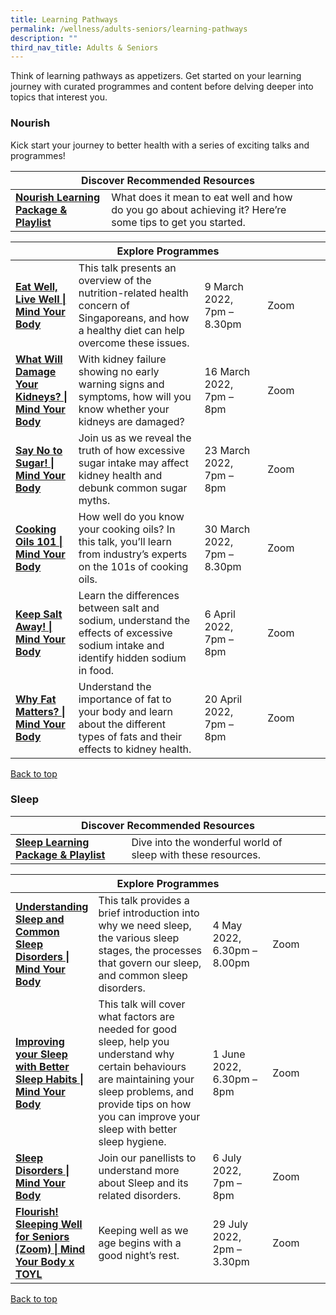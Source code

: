 ```yaml
---
title: Learning Pathways
permalink: /wellness/adults-seniors/learning-pathways
description: ""
third_nav_title: Adults & Seniors
---
```

<style type="text/css">
/* Links */
.content a { color: #322987; }
.content a:focus,
.content a:hover { color: #28216c; }

/* Button Outline */
.bp-button { padding-left: 1.5rem; padding-right: 1.5rem; }
.bp-button.is-primary-outline { border: 1px solid #322987; color: #322987; background-color: transparent; text-decoration: none; }
.bp-button.is-primary-outline:focus,
.bp-button.is-primary-outline:hover { border: 1px solid #322987; color: #cff2e8; background-color: #322987; text-decoration: none; }

/* Responsive Iframe */
.responsive-iframe { position: absolute; top: 0; left: 0; bottom: 0; right: 0; width: 100%; height: 100%; }
.responsive-iframe-container { position: relative; overflow: hidden; width: 100%; }
.responsive-iframe-container.ratio-16by9 { padding-top: 56.25%; }
.responsive-iframe-container.ratio-4by3 { padding-top: 75%; }
.responsive-iframe-container.ratio-3by2 { padding-top: 66.66%; }
.responsive-iframe-container.ratio-1by1 { padding-top: 100%; }
</style>
Think of learning pathways as appetizers. Get started on your learning journey with curated programmes and content before delving deeper into topics that interest you.
<h3><b> Nourish </b></h3>

Kick start your journey to better health with a series of exciting talks and programmes! 

<div class="horizontal-scroll margin--bottom--lg">
  <table class="generic-table">
    <thead>
      <tr>
        <th colspan="4" class="is-uppercase has-weight-normal">Discover Recommended Resources</th>
      </tr>
    </thead>
    <tbody>
      <tr>
        <td><a href="/wellness/adults-seniors/content#playlist-nourish" target="_blank"><b> Nourish Learning Package & Playlist</b></a></td>
        <td> What does it mean to eat well and how do you go about achieving it? Here’re some tips to get you started.</td>
        <td></td>
        <td> </td>
      </tr>
    </tbody>
  </table>
</div>

<div class="horizontal-scroll margin--bottom--lg">
  <table class="generic-table">
    <thead>
      <tr>
        <th colspan="4" class="is-uppercase has-weight-normal">Explore Programmes</th>
      </tr>
    </thead>
		<tbody>
     <tr>
        <td style="width: 20%;"><a href="https://www.eventbrite.sg/e/eat-well-live-well-mind-your-body-registration-267309870017?utm-campaign=social&utm-content=attendeeshare&utm-medium=discovery&utm-term=listing&utm-source=cp&aff=escb 
" target="_blank"><b>Eat Well, Live Well | Mind Your Body </b></a></td>
        <td style="width: 40%;">This talk presents an overview of the nutrition-related health concern of Singaporeans, and how a healthy diet can help overcome these issues. 
</td>
        <td style="width: 20%;"> 9 March 2022, <br>7pm – 8.30pm</td>
         <td style="width: 20%;">Zoom </td>
      </tr>
     <tr>
     <td><a href="https://www.eventbrite.sg/e/what-will-damage-your-kidneys-mind-your-body-registration-251700501977?utm-campaign=social&utm-content=attendeeshare&utm-medium=discovery&utm-term=listing&utm-source=cp&aff=escb" target="_blank"><b> What Will Damage Your Kidneys? | Mind Your Body</b></a></td>
       <td style="width: 40%;"> With kidney failure showing no early warning signs and symptoms, how will you know whether your kidneys are damaged?</td>
        <td style="width: 20%;"> 16 March 2022, <br>7pm – 8pm</td>
        <td style="width: 20%;"> Zoom</td>
      </tr>
      <tr>
      <td><a href=" https://www.eventbrite.sg/e/say-no-to-sugar-mind-your-body-registration-251702307377?utm-campaign=social&utm-content=attendeeshare&utm-medium=discovery&utm-term=listing&utm-source=cp&aff=escb" target="_blank"><b> Say No to Sugar! | Mind Your Body</b></a></td>
      <td style="width: 40%;"> Join us as we reveal the truth of how excessive sugar intake may affect kidney health and debunk common sugar myths.</td>
        <td style="width: 20%;"> 23 March 2022, <br>7pm – 8pm</td>
        <td style="width: 20%;"> Zoom</td>
      </tr>
      <tr>
      <td><a href="https://www.eventbrite.sg/e/cooking-oils-101-mind-your-body-registration-255044824937?utm-campaign=social&utm-content=attendeeshare&utm-medium=discovery&utm-term=listing&utm-source=cp&aff=escb" target="_blank"><b> Cooking Oils 101 | Mind Your Body</b></a></td>
       <td style="width: 40%;"> How well do you know your cooking oils? In this talk, you’ll learn from industry’s experts on the 101s of cooking oils.</td>
        <td style="width: 20%;"> 30 March 2022, <br>7pm – 8.30pm  </td>
        <td style="width: 20%;"> Zoom</td>
      </tr>
      <tr>
      <td><a href="https://www.eventbrite.sg/e/keep-salt-away-mind-your-body-registration-251703892117?utm-campaign=social&utm-content=attendeeshare&utm-medium=discovery&utm-term=listing&utm-source=cp&aff=escb" target="_blank"><b> Keep Salt Away! | Mind Your Body </b></a></td>
      <td style="width: 40%;"> Learn the differences between salt and sodium, understand the effects of excessive sodium intake and identify hidden sodium in food.</td>
        <td style="width: 20%;"> 6 April 2022, <br> 7pm – 8pm</td>
        <td style="width: 20%;"> Zoom</td>
      </tr>
      <tr>
      <td><a href="https://www.eventbrite.sg/e/why-fat-matters-mind-your-body-registration-251705847967?utm-campaign=social&utm-content=attendeeshare&utm-medium=discovery&utm-term=listing&utm-source=cp&aff=escb" target="_blank"><b> Why Fat Matters? | Mind Your Body </b></a></td>
        <td style="width: 40%;"> Understand the importance of fat to your body and learn about the different types of fats and their effects to kidney health.</td>
        <td style="width: 20%;"> 20 April 2022, <br> 7pm – 8pm</td>
        <td style="width: 20%;"> Zoom</td>
	  </tr>
	
   </tbody>
  </table>
</div>

<p class="has-text-right margin--top--xl"><a href="#main-content">Back to top</a></p>

<h3><b> Sleep </b></h3>

<div class="horizontal-scroll margin--bottom--lg">
  <table class="generic-table">
    <thead>
      <tr>
        <th colspan="4" class="is-uppercase has-weight-normal">Discover Recommended Resources</th>
      </tr>
    </thead>
    <tbody>
      <tr>
        <td><a href="/wellness/adults-seniors/content#playlist-sleep" target="_blank"><b> Sleep Learning Package & Playlist</b></a></td>
        <td> Dive into the wonderful world of sleep with these resources.</td>
        <td></td>
        <td> </td>
      </tr>
    </tbody>
  </table>
</div>

<div class="horizontal-scroll margin--bottom--lg">
  <table class="generic-table">
    <thead>
      <tr>
        <th colspan="4" class="is-uppercase has-weight-normal">Explore Programmes</th>
      </tr>
    </thead>
		<tbody>
     <tr>
        <td style="width: 20%;"><a href="https://www.eventbrite.sg/e/understanding-sleep-and-common-sleep-disorders-mind-your-body-tickets-308475868627
" target="_blank"><b>Understanding Sleep and Common Sleep Disorders | Mind Your Body </b></a></td>
        <td style="width: 40%;">This talk provides a brief introduction into why we need sleep, the various sleep stages, the processes that govern our sleep, and common sleep disorders. 
</td>
        <td style="width: 20%;"> 4 May 2022, <br>6.30pm – 8.00pm</td>
         <td style="width: 20%;">Zoom </td>
      </tr>
     <tr>
     <td><a href="https://www.eventbrite.sg/e/improving-your-sleep-with-better-sleep-habits-mind-your-body-tickets-322527788297?utm-campaign=social&utm-content=attendeeshare&utm-medium=discovery&utm-term=listing&utm-source=cp&aff=escb" target="_blank"><b> Improving your Sleep with Better Sleep Habits | Mind Your Body </b></a></td>
       <td style="width: 40%;"> This talk will cover what factors are needed for good sleep, help you understand why certain behaviours are maintaining your sleep problems,  and provide tips on how you can improve your sleep with better sleep hygiene.</td>
        <td style="width: 20%;"> 1 June 2022, <br>6.30pm – 8pm</td>
        <td style="width: 20%;"> Zoom</td>
      </tr>
      <tr>
      <td><a href="https://www.eventbrite.sg/e/sleep-disorders-mind-your-body-tickets-355730789367?utm-campaign=social&utm-content=attendeeshare&utm-medium=discovery&utm-term=listing&utm-source=cp&aff=escbb" target="_blank"><b> Sleep Disorders | Mind Your Body</b></a></td>
      <td style="width: 40%;"> Join our panellists to understand more about Sleep and its related disorders.</td>
        <td style="width: 20%;"> 6 July 2022, <br>7pm – 8pm</td>
        <td style="width: 20%;"> Zoom</td>
      </tr>
      <tr>
      <td><a href="https://www.eventbrite.sg/e/flourish-sleeping-well-for-seniors-zoom-mind-your-body-x-toyl-tickets-358323885387?aff=odcleoeventsincollection" target="_blank"><b> Flourish! Sleeping Well for Seniors (Zoom) | Mind Your Body x TOYL</b></a></td>
       <td style="width: 40%;"> Keeping well as we age begins with a good night’s rest.</td>
        <td style="width: 20%;"> 29 July 2022, <br>2pm – 3.30pm  </td>
        <td style="width: 20%;"> Zoom</td>
			</tr>
	
   </tbody>
  </table>
</div>

<p class="has-text-right margin--top--xl"><a href="#main-content">Back to top</a></p>